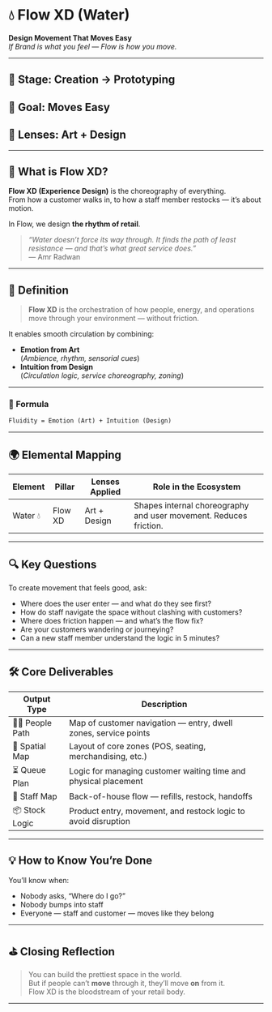 # 💧 Flow XD (Water)  
**Design Movement That Moves Easy**  
_If Brand is what you feel — Flow is how you move._

---

## 🔁 Stage: Creation → Prototyping  
## 🎯 Goal: Moves Easy  
## 🧭 Lenses: Art + Design  

---

## 🌊 What is Flow XD?

**Flow XD (Experience Design)** is the choreography of everything.  
From how a customer walks in, to how a staff member restocks — it’s about motion.

In Flow, we design **the rhythm of retail**.

> _“Water doesn’t force its way through. It finds the path of least resistance — and that’s what great service does.”_  
> — Amr Radwan

---

## 🧠 Definition

> **Flow XD** is the orchestration of how people, energy, and operations  
> move through your environment — without friction.

It enables smooth circulation by combining:
- **Emotion from Art**  
  (_Ambience, rhythm, sensorial cues_)
- **Intuition from Design**  
  (_Circulation logic, service choreography, zoning_)

---

### 📐 Formula
```txt
Fluidity = Emotion (Art) + Intuition (Design)
```

---

## 🌍 Elemental Mapping

| Element | Pillar   | Lenses Applied   | Role in the Ecosystem                                                |
|---------|----------|------------------|-----------------------------------------------------------------------|
| Water 💧 | Flow XD | Art + Design     | Shapes internal choreography and user movement. Reduces friction.     |

---

## 🔍 Key Questions

To create movement that feels good, ask:

- Where does the user enter — and what do they see first?
- How do staff navigate the space without clashing with customers?
- Where does friction happen — and what’s the flow fix?
- Are your customers wandering or journeying?
- Can a new staff member understand the logic in 5 minutes?

---

## 🛠️ Core Deliverables

| Output Type      | Description                                                              |
|------------------|--------------------------------------------------------------------------|
| 🧍‍♂️ People Path   | Map of customer navigation — entry, dwell zones, service points        |
| 🧱 Spatial Map    | Layout of core zones (POS, seating, merchandising, etc.)                |
| ⏳ Queue Plan     | Logic for managing customer waiting time and physical placement         |
| 🔄 Staff Map     | Back-of-house flow — refills, restock, handoffs                          |
| 📦 Stock Logic   | Product entry, movement, and restock logic to avoid disruption          |

---

## 💡 How to Know You’re Done

You’ll know when:
- Nobody asks, “Where do I go?”
- Nobody bumps into staff  
- Everyone — staff and customer — moves like they belong

---

## ⛳️ Closing Reflection

> You can build the prettiest space in the world.  
> But if people can’t **move** through it, they’ll move **on** from it.  
> Flow XD is the bloodstream of your retail body.

---
